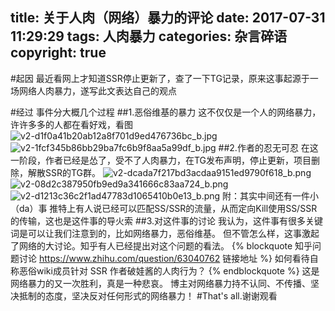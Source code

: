 title: 关于人肉（网络）暴力的评论
date: 2017-07-31 11:29:29
tags: 人肉暴力
categories: 杂言碎语
copyright: true
---
#起因
最近看网上才知道SSR停止更新了，查了一下TG记录，原来这事起源于一场网络人肉暴力，遂写此文表达自己的观点
<!-- more -->
#经过
事件分大概几个过程
##1.恶俗维基的暴力
这不仅仅是一个人的网络暴力，许许多多的人都在看好戏，看图
![v2-d1f0a41b20ab12a8f701d9ed476736bc_b.jpg](https://www.z4a.net/images/2017/07/31/v2-d1f0a41b20ab12a8f701d9ed476736bc_b.jpg)
![v2-1fcf345b86bb29ba7fc6b9f8aa5a99df_b.jpg](https://www.z4a.net/images/2017/07/31/v2-1fcf345b86bb29ba7fc6b9f8aa5a99df_b.jpg)
##2.作者的忍无可忍
在这一阶段，作者已经是怂了，受不了人肉暴力，在TG发布声明，停止更新，项目删除，解散SSR的TG群。
![v2-dcada7f217bd3acdaa9151ed9790f618_b.png](https://www.z4a.net/images/2017/07/31/v2-dcada7f217bd3acdaa9151ed9790f618_b.png)
![v2-08d2c387950fb9ed9a341666c83aa724_b.png](https://www.z4a.net/images/2017/07/31/v2-08d2c387950fb9ed9a341666c83aa724_b.png)
![v2-d1213c36c2f1ad47783d1065410b0e13_b.png](https://www.z4a.net/images/2017/07/31/v2-d1213c36c2f1ad47783d1065410b0e13_b.png)
附：其实中间还有一件小（da）事
推特上有人说已经可以匹配SS/SSR的流量，从而定向Kill使用SS/SSR的传输，这也是这件事的导火索
##3.对这件事的讨论
我认为，这件事有很多关键词是可以让我们注意到的，比如网络暴力，恶俗维基。
但不管怎么样，这事激起了网络的大讨论。知乎有人已经提出对这个问题的看法。
{% blockquote 知乎问题讨论 https://www.zhihu.com/question/63040762 链接地址 %}
如何看待自称恶俗wiki成员针对 SSR 作者破娃酱的人肉行为？
{% endblockquote %}
这是网络暴力的又一次胜利，真是一种悲哀。
博主对网络暴力持不认同、不传播、坚决抵制的态度，坚决反对任何形式的网络暴力！
#That's all.谢谢观看
